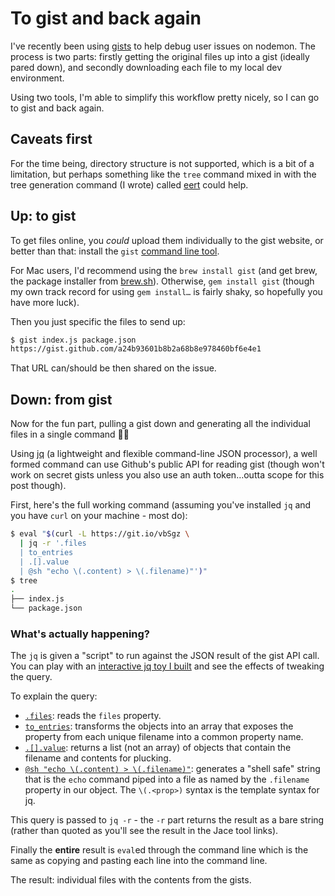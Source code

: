 # To gist and back again

I've recently been using [gists](https://gist.github.com) to help debug user issues on nodemon. The process is two parts: firstly getting the original files up into a gist (ideally pared down), and secondly downloading each file to my local dev environment.

Using two tools, I'm able to simplify this workflow pretty nicely, so I can go to gist and back again.

<!--more-->

## Caveats first

For the time being, directory structure is not supported, which is a bit of a limitation, but perhaps something like the `tree` command mixed in with the tree generation command (I wrote) called [eert](https://www.npmjs.com/package/eert) could help.

## Up: to gist

To get files online, you _could_ upload them individually to the gist website, or better than that: install the `gist` [command line tool](https://github.com/defunkt/gist#installation).

For Mac users, I'd recommend using the `brew install gist` (and get brew, the package installer from [brew.sh](https://brew.sh/)). Otherwise, `gem install gist` (though my own track record for using `gem install…` is fairly shaky, so hopefully you have more luck).

Then you just specific the files to send up:

```bash
$ gist index.js package.json
https://gist.github.com/a24b93601b8b2a68b8e978460bf6e4e1
```

That URL can/should be then shared on the issue.

## Down: from gist

Now for the fun part, pulling a gist down and generating all the individual files in a single command 💪😃

Using [jq](https://stedolan.github.io/jq/) (a lightweight and flexible command-line JSON processor), a well formed command can use Github's public API for reading gist (though won't work on secret gists unless you also use an auth token…outta scope for this post though).

First, here's the full working command (assuming you've installed `jq` and you have `curl` on your machine - most do):

```bash
$ eval "$(curl -L https://git.io/vbSgz \
  | jq -r '.files
  | to_entries
  | .[].value
  | @sh "echo \(.content) > \(.filename)"')"
$ tree
.
├── index.js
└── package.json
```

### What's actually happening?

The `jq` is given a "script" to run against the JSON result of the gist API call. You can play with an [interactive jq toy I built](https://jace.isthe.link/#!/a24b93601b8b2a68b8e978460bf6e4e1?query=.files%20%7C%20to_entries%20%7C%20.%5B%5D.value%20%7C%20@sh%20%22echo%20%5C%28.content%29%20%3E%20%5C%28.filename%29%22) and see the effects of tweaking the query.

To explain the query:

* [`.files`](https://jace.isthe.link/#!/a24b93601b8b2a68b8e978460bf6e4e1?query=.files): reads the `files` property.
* [`to_entries`](https://jace.isthe.link/#!/a24b93601b8b2a68b8e978460bf6e4e1?query=.files%20%7C%20to_entries): transforms the objects into an array that exposes the property from each unique filename into a common property name.
* [`.[].value`](https://jace.isthe.link/#!/a24b93601b8b2a68b8e978460bf6e4e1?query=.files%20%7C%20to_entries%20%7C%20.%5B%5D.value): returns a list (not an array) of objects that contain the filename and contents for plucking.
* [`@sh "echo \(.content) > \(.filename)"`](https://jace.isthe.link/#!/a24b93601b8b2a68b8e978460bf6e4e1?query=.files%20%7C%20to_entries%20%7C%20.%5B%5D.value%20%7C%20@sh%20%22echo%20%5C%28.content%29%20%3E%20%5C%28.filename%29%22): generates a "shell safe" string that is the `echo` command piped into a file as named by the `.filename` property in our object. The `\(.<prop>)` syntax is the template syntax for jq.

This query is passed to `jq -r` - the `-r` part returns the result as a bare string (rather than quoted as you'll see the result in the Jace tool links).

Finally the **entire** result is `eval`ed through the command line which is the same as copying and pasting each line into the command line.

The result: individual files with the contents from the gists.
